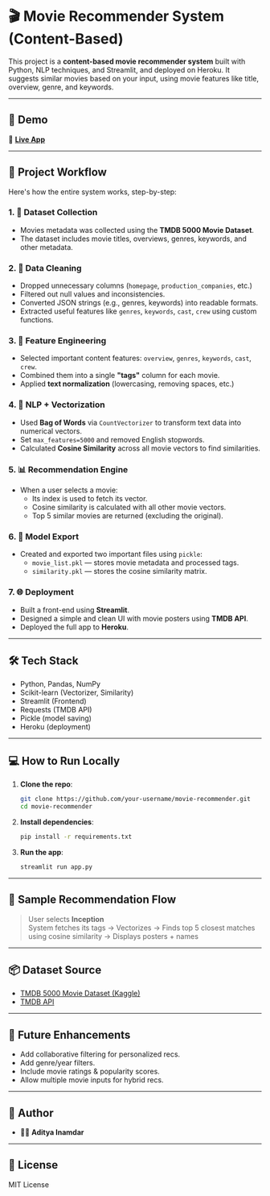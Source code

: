 

# 🎬 Movie Recommender System (Content-Based)

This project is a **content-based movie recommender system** built with Python, NLP techniques, and Streamlit, and deployed on Heroku. It suggests similar movies based on your input, using movie features like title, overview, genre, and keywords.

---

## 🚀 Demo

🔗 **[Live App](#)**  

---

## 🧠 Project Workflow

Here's how the entire system works, step-by-step:

### 1. 🧲 Dataset Collection
- Movies metadata was collected using the **TMDB 5000 Movie Dataset**.
- The dataset includes movie titles, overviews, genres, keywords, and other metadata.

### 2. 🧹 Data Cleaning
- Dropped unnecessary columns (`homepage`, `production_companies`, etc.)
- Filtered out null values and inconsistencies.
- Converted JSON strings (e.g., genres, keywords) into readable formats.
- Extracted useful features like `genres`, `keywords`, `cast`, `crew` using custom functions.

### 3. 🧬 Feature Engineering
- Selected important content features: `overview`, `genres`, `keywords`, `cast`, `crew`.
- Combined them into a single **"tags"** column for each movie.
- Applied **text normalization** (lowercasing, removing spaces, etc.)

### 4. 🧠 NLP + Vectorization
- Used **Bag of Words** via `CountVectorizer` to transform text data into numerical vectors.
- Set `max_features=5000` and removed English stopwords.
- Calculated **Cosine Similarity** across all movie vectors to find similarities.

### 5. 📊 Recommendation Engine
- When a user selects a movie:
  - Its index is used to fetch its vector.
  - Cosine similarity is calculated with all other movie vectors.
  - Top 5 similar movies are returned (excluding the original).

### 6. 💾 Model Export
- Created and exported two important files using `pickle`:
  - `movie_list.pkl` — stores movie metadata and processed tags.
  - `similarity.pkl` — stores the cosine similarity matrix.

### 7. 🌐 Deployment
- Built a front-end using **Streamlit**.
- Designed a simple and clean UI with movie posters using **TMDB API**.
- Deployed the full app to **Heroku**.

---

## 🛠️ Tech Stack

- Python, Pandas, NumPy
- Scikit-learn (Vectorizer, Similarity)
- Streamlit (Frontend)
- Requests (TMDB API)
- Pickle (model saving)
- Heroku (deployment)

---

## 💻 How to Run Locally

1. **Clone the repo**:
   ```bash
   git clone https://github.com/your-username/movie-recommender.git
   cd movie-recommender
   ```

2. **Install dependencies**:
   ```bash
   pip install -r requirements.txt
   ```

3. **Run the app**:
   ```bash
   streamlit run app.py
   ```

---

## 🧾 Sample Recommendation Flow

> User selects **Inception**  
> System fetches its tags → Vectorizes → Finds top 5 closest matches using cosine similarity → Displays posters + names

---

## 📦 Dataset Source

- [TMDB 5000 Movie Dataset (Kaggle)](https://www.kaggle.com/datasets/tmdb/tmdb-movie-metadata)
- [TMDB API](https://developers.themoviedb.org/3)

---

## 🔮 Future Enhancements

- Add collaborative filtering for personalized recs.
- Add genre/year filters.
- Include movie ratings & popularity scores.
- Allow multiple movie inputs for hybrid recs.

---

## 🧠 Author

- 🧑‍💻 **Aditya Inamdar**  

---

## 📜 License

MIT License
